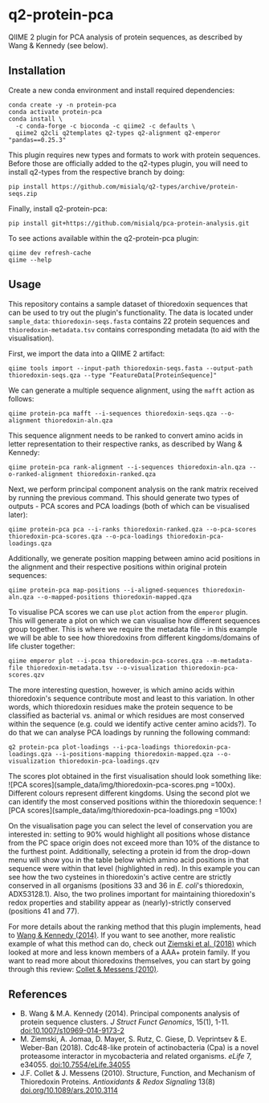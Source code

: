 # q2-protein-pca

QIIME 2 plugin for PCA analysis of protein sequences, as described by Wang & Kennedy (see below).

## Installation

Create a new conda environment and install required dependencies:

```
conda create -y -n protein-pca
conda activate protein-pca
conda install \
  -c conda-forge -c bioconda -c qiime2 -c defaults \
  qiime2 q2cli q2templates q2-types q2-alignment q2-emperor "pandas==0.25.3"
```

This plugin requires new types and formats to work with protein sequences. Before those are officially added to the
q2-types plugin, you will need to install q2-types from the respective branch by doing:

```
pip install https://github.com/misialq/q2-types/archive/protein-seqs.zip
```

Finally, install q2-protein-pca:

```
pip install git+https://github.com/misialq/pca-protein-analysis.git
```

To see actions available within the q2-protein-pca plugin:

```
qiime dev refresh-cache
qiime --help
```

## Usage

This repository contains a sample dataset of thioredoxin sequences that can be used to try out the plugin's functionality.
The data is located under `sample_data`: `thioredoxin-seqs.fasta` contains 22 protein sequences and `thioredoxin-metadata.tsv`
contains corresponding metadata (to aid with the visualisation).

First, we import the data into a QIIME 2 artifact:

`qiime tools import --input-path thioredoxin-seqs.fasta --output-path thioredoxin-seqs.qza --type "FeatureData[ProteinSequence]"`

We can generate a multiple sequence alignment, using the `mafft` action as follows:

`qiime protein-pca mafft --i-sequences thioredoxin-seqs.qza --o-alignment thioredoxin-aln.qza`

This sequence alignment needs to be ranked to convert amino acids in letter representation to their respective ranks, 
as described by Wang & Kennedy:

`qiime protein-pca rank-alignment --i-sequences thioredoxin-aln.qza --o-ranked-alignment thioredoxin-ranked.qza`

Next, we perform principal component analysis on the rank matrix received by running the previous command. This should generate 
two types of outputs - PCA scores and PCA loadings (both of which can be visualised later):

`qiime protein-pca pca --i-ranks thioredoxin-ranked.qza --o-pca-scores thioredoxin-pca-scores.qza --o-pca-loadings thioredoxin-pca-loadings.qza`

Additionally, we generate position mapping between amino acid positions in the alignment and their respective positions
within original protein sequences:

`qiime protein-pca map-positions --i-aligned-sequences thioredoxin-aln.qza --o-mapped-positions thioredoxin-mapped.qza`

To visualise PCA scores we can use `plot` action from the `emperor` plugin. This will generate a plot on which we can 
visualise how different sequences group together. This is where we require the metadata file - in this example we will
be able to see how thioredoxins from different kingdoms/domains of life cluster together:

`qiime emperor plot --i-pcoa thioredoxin-pca-scores.qza --m-metadata-file thioredoxin-metadata.tsv --o-visualization thioredoxin-pca-scores.qzv`

The more interesting question, however, is which amino acids within thioredoxin's sequence contribute most and least to this variation.
In other words, which thioredoxin residues make the protein sequence to be classified as bacterial vs. animal or which residues
are most conserved within the sequence (e.g. could we identify active center amino acids?). To do that we can analyse PCA
loadings by running the following command:

`q2 protein-pca plot-loadings --i-pca-loadings thioredoxin-pca-loadings.qza --i-positions-mapping thioredoxin-mapped.qza --o-visualization thioredoxin-pca-loadings.qzv`

The scores plot obtained in the first visualisation should look something like:
![PCA scores](sample_data/img/thioredoxin-pca-scores.png =100x). Different colours represent different kingdoms. Using
the second plot we can identify the most conserved positions within the thioredoxin sequence:
![PCA scores](sample_data/img/thioredoxin-pca-loadings.png =100x)

On the visualisation page you can select the level of conservation you are interested in: setting to 90% would highlight all positions
whose distance from the PC space origin does not exceed more than 10% of the distance to the furthest point. Additionally, 
selecting a protein id from the drop-down menu will show you in the table below which amino acid positions in that sequence
were within that level (highlighted in red). In this example you can see how the two cysteines in thioredoxin's active centre 
are strictly conserved in all organisms (positions 33 and 36 in *E. coli*'s thioredoxin, ADX53128.1). Also, the two prolines 
important for maintaining thioredoxin's redox properties and stability appear as (nearly)-strictly conserved (positions 41 and 77).

For more details about the ranking method that this plugin implements, head to [Wang & Kennedy (2014)](). If you want to see
another, more realistic example of what this method can do, check out [Ziemski et al. (2018)]() which looked at more and less known 
members of a AAA+ protein family. If you want to read more about thioredoxins themselves, you can start by going through
this review: [Collet & Messens (2010)]().

## References
* B. Wang & M.A. Kennedy (2014). Principal components analysis of protein sequence clusters. *J Struct Funct Genomics*, 15(1), 1-11. [doi:10.1007/s10969-014-9173-2](https://doi.org/10.1007/s10969-014-9173-2)
* M. Ziemski, A. Jomaa, D. Mayer, S. Rutz, C. Giese, D. Veprintsev & E. Weber-Ban (2018). Cdc48-like protein of actinobacteria (Cpa) is a novel proteasome interactor in
mycobacteria and related organisms. *eLife* 7, e34055. [doi:10.7554/eLife.34055](https://doi.org/10.7554/eLife.34055)
* J.F. Collet & J. Messens (2010). Structure, Function, and Mechanism of Thioredoxin Proteins. *Antioxidants & Redox Signaling* 13(8) [doi.org/10.1089/ars.2010.3114](https://doi.org/10.1089/ars.2010.3114)
